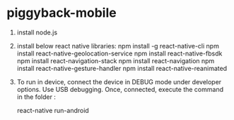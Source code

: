 # piggyback-mobile
1. install node.js
2. install below react native libraries:
   npm install -g react-native-cli
   npm install react-native-geolocation-service
   npm install react-native-fbsdk
   npm install react-navigation-stack
   npm install  react-navigation
   npm install react-native-gesture-handler
   npm install react-native-reanimated

3. To run in device, connect the device in DEBUG mode under developer options. Use USB debugging.
    Once, connected, execute the command in the folder :

    react-native run-android
